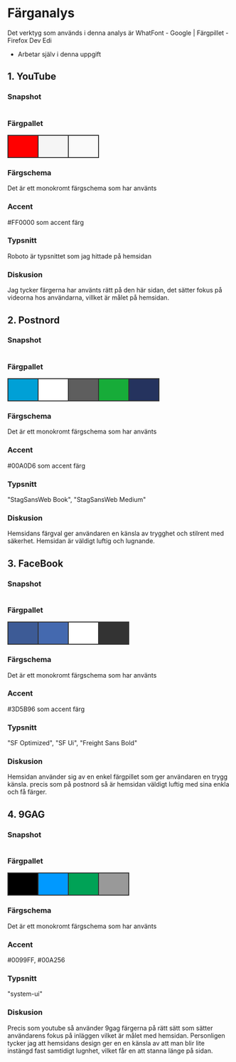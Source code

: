 <h1>Färganalys</h1>
Det verktyg som används i denna analys är WhatFont - Google | Färgpillet - Firefox Dev Edi

* Arbetar själv i denna uppgift

<h2>1. YouTube</h2>
<h3>Snapshot</h3>
<img src="../htdocs/img/analysis/youtube.png" alt="">
<h3>Färgpallet</h3>
<table style="border-spaceing: 4px; border-collapse: seperate;">
    <tbody>
        <tr>
            <td style="width:50px;height:50px;background-color:#FF0000;border:2px solid #333;"></t>
            <td style="width:50px;height:50px;background-color:#F5F5F5;border:2px solid #333;"></t>
            <td style="width:50px;height:50px;background-color:#FAFAFA;border:2px solid #333;"></t>
        </tr>
    </tbody>
</table>
<h3>Färgschema</h3>
Det är ett monokromt färgschema som har använts
<h3>Accent</h3>
 #FF0000 som accent färg
<h3>Typsnitt</h3>
Roboto är typsnittet som jag hittade på hemsidan
<h3>Diskusion</h3>
Jag tycker färgerna har använts rätt på den här sidan, det sätter fokus på videorna hos användarna, villket är målet på hemsidan.


<h2>2. Postnord</h2>
<h3>Snapshot</h3>
<img src="../htdocs/img/analysis/postnord.png" alt="">
<h3>Färgpallet</h3>
<table style="border-spaceing: 4px; border-collapse: seperate;">
    <tbody>
        <tr>
            <td style="width:50px;height:50px;background-color:#00A0D6;border:2px solid #333;"></t>
            <td style="width:50px;height:50px;background-color:#FFFFFF;border:2px solid #333;"></t>
            <td style="width:50px;height:50px;background-color:#5E5E5E;border:2px solid #333;"></t>
            <td style="width:50px;height:50px;background-color:#17AC39;border:2px solid #333;"></t>
            <td style="width:50px;height:50px;background-color:#25335E;border:2px solid #333;"></t>
        </tr>
    </tbody>
</table>
<h3>Färgschema</h3>
Det är ett monokromt färgschema som har använts
<h3>Accent</h3>
 #00A0D6 som accent färg
<h3>Typsnitt</h3>
"StagSansWeb Book", "StagSansWeb Medium"
<h3>Diskusion</h3>
Hemsidans färgval ger användaren en känsla av trygghet och stilrent med säkerhet. Hemsidan är väldigt luftig och lugnande.


<h2>3. FaceBook</h2>
<h3>Snapshot</h3>
<img src="../htdocs/img/analysis/facebook.png" alt="">
<h3>Färgpallet</h3>
<table style="border-spaceing: 4px; border-collapse: seperate;">
    <tbody>
        <tr>
            <td style="width:50px;height:50px;background-color:#3D5B96;border:2px solid #333;"></t>
            <td style="width:50px;height:50px;background-color:#4469AF;border:2px solid #333;"></t>
            <td style="width:50px;height:50px;background-color:#FFFFFF;border:2px solid #333;"></t>
            <td style="width:50px;height:50px;background-color:#333;border:2px solid #333;"></t>
        </tr>
    </tbody>
</table>
<h3>Färgschema</h3>
Det är ett monokromt färgschema som har använts
<h3>Accent</h3>
 #3D5B96 som accent färg
<h3>Typsnitt</h3>
"SF Optimized", "SF Ui", "Freight Sans Bold"
<h3>Diskusion</h3>
Hemsidan använder sig av en enkel färgpillet som ger användaren en trygg känsla. precis som på postnord så är hemsidan väldigt luftig med sina enkla och få färger.


<h2>4. 9GAG</h2>
<h3>Snapshot</h3>
<img src="../htdocs/img/analysis/9gag.png" alt="">
<h3>Färgpallet</h3>
<table style="border-spaceing: 4px; border-collapse: seperate;">
    <tbody>
        <tr>
            <td style="width:50px;height:50px;background-color:#000000;border:2px solid #333;"></t>
            <td style="width:50px;height:50px;background-color:#0099FF;border:2px solid #333;"></t>
            <td style="width:50px;height:50px;background-color:#00A256;border:2px solid #333;"></t>
            <td style="width:50px;height:50px;background-color:#999999;border:2px solid #333;"></t>
        </tr>
    </tbody>
</table>
<h3>Färgschema</h3>
Det är ett monokromt färgschema som har använts
<h3>Accent</h3>
 #0099FF, #00A256
<h3>Typsnitt</h3>
"system-ui"
<h3>Diskusion</h3>
Precis som youtube så använder 9gag färgerna på rätt sätt som sätter användarens fokus på inläggen vilket är målet med hemsidan. Personligen tycker jag att hemsidans design ger en en känsla av att man blir lite instängd fast samtidigt lugnhet, vilket får en att stanna länge på sidan.
